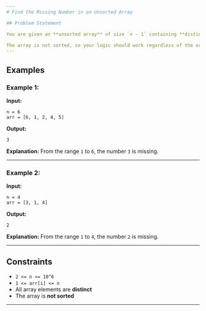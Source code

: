 ```yaml
---
# Find the Missing Number in an Unsorted Array

## Problem Statement

You are given an **unsorted array** of size `n - 1` containing **distinct integers** in the range from `1` to `n`. One number from the range is **missing**. Your task is to find and return the missing number.

The array is not sorted, so your logic should work regardless of the order of elements.
---
```


## Examples

### Example 1:

**Input:**

```
n = 6
arr = [6, 1, 2, 4, 5]
```

**Output:**

```
3
```

**Explanation:**
From the range `1` to `6`, the number `3` is missing.

---

### Example 2:

**Input:**

```
n = 4
arr = [3, 1, 4]
```

**Output:**

```
2
```

**Explanation:**
From the range `1` to `4`, the number `2` is missing.

---

## Constraints

- `2 <= n <= 10^6`
- `1 <= arr[i] <= n`
- All array elements are **distinct**
- The array is **not sorted**

---

